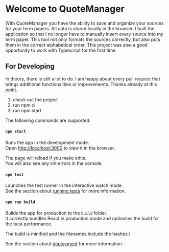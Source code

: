 # Welcome to QuoteManager

With QuoteManager you have the ability to save and organize your sources for your term papers. All data is stored locally in the browser. I built the application so that I no longer have to manually insert every source into my term paper. This tool not only formats the sources correctly, but also puts them in the correct alphabetical order. This project was also a good opportunity to work with Typescript for the first time.

## For Developing

In theory, there is still a lot to do. I am happy about every pull request that brings additional functionalities or improvements. Thanks already at this point.

1. check out the project
2. run npm ci
3. run npm start

The following commands are supported:

#### `npm start`

Runs the app in the development mode.\
Open [http://localhost:3000](http://localhost:3000) to view it in the browser.

The page will reload if you make edits.\
You will also see any lint errors in the console.

#### `npm test`

Launches the test runner in the interactive watch mode.\
See the section about [running tests](https://facebook.github.io/create-react-app/docs/running-tests) for more information.

#### `npm run build`

Builds the app for production to the `build` folder.\
It correctly bundles React in production mode and optimizes the build for the best performance.

The build is minified and the filenames include the hashes.\

See the section about [deployment](https://facebook.github.io/create-react-app/docs/deployment) for more information.

